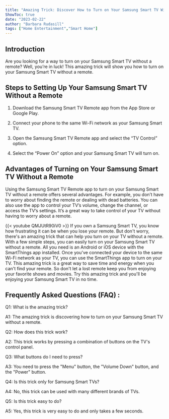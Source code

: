 ```yaml
---
title: "Amazing Trick: Discover How to Turn on Your Samsung Smart TV Without a Remote!"
ShowToc: true 
date: "2023-02-22"
author: "Barbara Rudasill" 
tags: ["Home Entertainment","Smart Home"]
---
```

## Introduction

Are you looking for a way to turn on your Samsung Smart TV without a remote? Well, you’re in luck! This amazing trick will show you how to turn on your Samsung Smart TV without a remote.

## Steps to Setting Up Your Samsung Smart TV Without a Remote

1. Download the Samsung Smart TV Remote app from the App Store or Google Play.

2. Connect your phone to the same Wi-Fi network as your Samsung Smart TV.

3. Open the Samsung Smart TV Remote app and select the “TV Control” option.

4. Select the “Power On” option and your Samsung Smart TV will turn on.

## Advantages of Turning on Your Samsung Smart TV Without a Remote

Using the Samsung Smart TV Remote app to turn on your Samsung Smart TV without a remote offers several advantages. For example, you don’t have to worry about finding the remote or dealing with dead batteries. You can also use the app to control your TV’s volume, change the channel, or access the TV’s settings. It’s a great way to take control of your TV without having to worry about a remote.

{{< youtube QMJUtR90iV0 >}} 
If you own a Samsung Smart TV, you know how frustrating it can be when you lose your remote. But don't worry, there's an amazing trick that can help you turn on your TV without a remote. With a few simple steps, you can easily turn on your Samsung Smart TV without a remote. All you need is an Android or iOS device with the SmartThings app installed. Once you've connected your device to the same Wi-Fi network as your TV, you can use the SmartThings app to turn on your TV. This amazing trick is a great way to save time and energy when you can't find your remote. So don't let a lost remote keep you from enjoying your favorite shows and movies. Try this amazing trick and you'll be enjoying your Samsung Smart TV in no time.

## Frequently Asked Questions (FAQ) :
Q1: What is the amazing trick?

A1: The amazing trick is discovering how to turn on your Samsung Smart TV without a remote.

Q2: How does this trick work?

A2: This trick works by pressing a combination of buttons on the TV's control panel.

Q3: What buttons do I need to press?

A3: You need to press the "Menu" button, the "Volume Down" button, and the "Power" button.

Q4: Is this trick only for Samsung Smart TVs?

A4: No, this trick can be used with many different brands of TVs.

Q5: Is this trick easy to do?

A5: Yes, this trick is very easy to do and only takes a few seconds.


